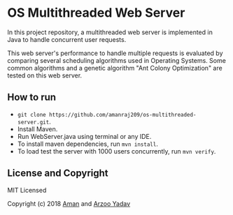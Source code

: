 # OS Multithreaded Web Server
In this project repository, a multithreaded web server is implemented in Java to handle concurrent user requests.

This web server's performance to handle multiple requests is evaluated by comparing several scheduling algorithms used
in Operating Systems.
Some common algorithms and a genetic algorithm "Ant Colony Optimization" are tested on this web server.

## How to run
- `git clone https://github.com/amanraj209/os-multithreaded-server.git`.
- Install Maven.
- Run WebServer.java using terminal or any IDE.
- To install maven dependencies, run `mvn install`.
- To load test the server with 1000 users concurrently, run `mvn verify`.

## License and Copyright
MIT Licensed

Copyright (c) 2018 [Aman](https://github.com/amanraj209) and [Arzoo Yadav](https://github.com/arzooy97)

